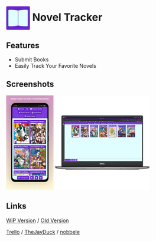 
# <img alt="logo" src="public/book.svg" width=64 align="center" /> Novel Tracker

## Features
* Submit Books
* Easily Track Your Favorite Novels

## Screenshots
<img alt="mobile mockup" src="public/mockup_MOBILE.png" width=128 /> <img alt="pc mockup" src="public/mockup_PC.png" width=256 />

## Links
[WIP Version](http://lightnoveltracker.herokuapp.com/) /
[Old Version](https://lightnoveltracker-old.herokuapp.com/)


[Trello](https://trello.com/b/dPv92vJW/light-novel-tracker) /
[TheJayDuck](https://github.com/thejayduck) /
[nobbele](https://github.com/nobbele)
